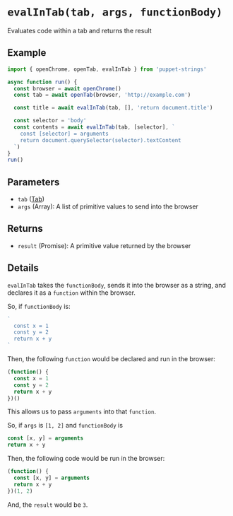# `evalInTab(tab, args, functionBody)`
Evaluates code within a tab and returns the result

## Example
```js
import { openChrome, openTab, evalInTab } from 'puppet-strings'

async function run() {
  const browser = await openChrome()
  const tab = await openTab(browser, 'http://example.com')

  const title = await evalInTab(tab, [], 'return document.title')

  const selector = 'body'
  const contents = await evalInTab(tab, [selector], `
    const [selector] = arguments
    return document.querySelector(selector).textContent
  `)
}
run()
```

## Parameters
* `tab` ([Tab](../../interface#tab-object))
* `args` (Array<JSON>): A list of primitive values to send into the browser

## Returns
* `result` (Promise<JSON>): A primitive value returned by the browser

## Details
`evalInTab` takes the `functionBody`, sends it into the browser as a string,
and declares it as a `function` within the browser.

So, if `functionBody` is:

```js
`
  const x = 1
  const y = 2
  return x + y
`
```

Then, the following `function` would be declared and run in the browser:

```js
(function() {
  const x = 1
  const y = 2
  return x + y
})()
```

This allows us to pass `arguments` into that `function`.

So, if `args` is `[1, 2]` and `functionBody` is

```js
const [x, y] = arguments
return x + y
```

Then, the following code would be run in the browser:

```js
(function() {
  const [x, y] = arguments
  return x + y
})(1, 2)
```

And, the `result` would be `3`.

